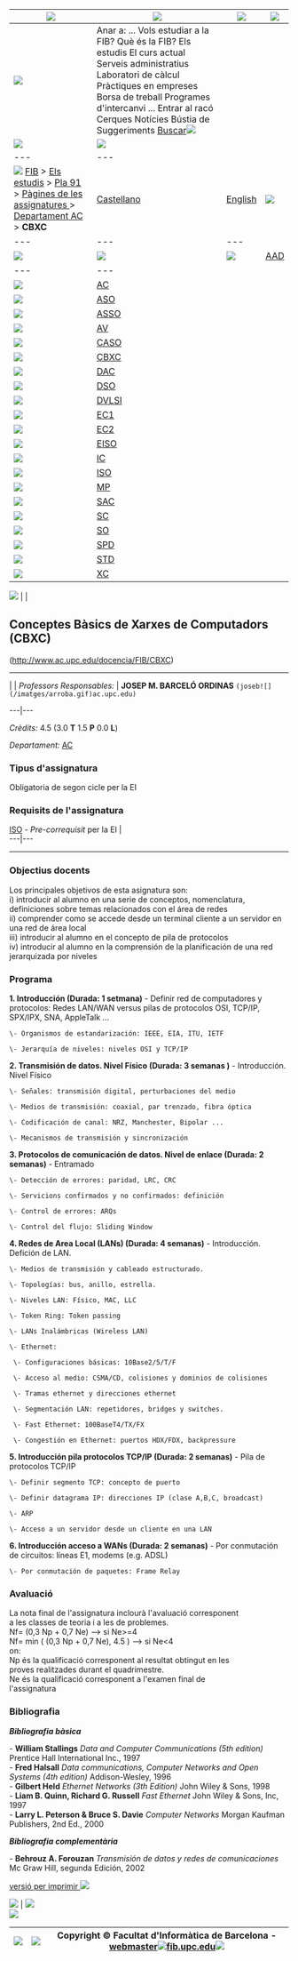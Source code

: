 [![](/imatges/logoupc.gif)](index.md) | [![](/imatges-verdblau/logofib.gif)](ca.md) | ![](/imatges/pixel.gif) | ![](/imatges/pixel.gif)  
---|---|---|---  
[![](/imatges-verdblau/raco.gif)](index.md) |  Anar a:  ... Vols estudiar a la FIB? Què és la FIB? Els estudis El curs actual Serveis administratius Laboratori de càlcul Pràctiques en empreses Borsa de treball Programes d'intercanvi ... Entrar al racó Cerques Notícies Bústia de Suggeriments  [Buscar](document.forms\[0\].submit\(\).md)![](/imatges/pixel.gif)  
![](/imatges-verdblau/ombralogo.gif) | ![](/imatges/pixel.gif)  
---|---  
![](/imatges/pixel.gif) [FIB](ca.md) > [Els estudis](ca/Estudis.md) > [Pla 91](ca/Estudis/pla91.md) > [ Pàgines de les assignatures ](ca/Estudis/pla91/assignatures/index.html.md) > [ Departament AC ](ca/Estudis/pla91/assignatures/DepAC.html.md) > **CBXC** | [Castellano](es.md) | [English](en.md)| ![](/imatges/pixel.gif)  
---|---|---  
![](/imatges/pixel.gif) |  ![](/imatges/pixel.gif) | ![](/imatges/pixel.gif)| [AAD](ca/Estudis/pla91/assignatures/AAD.html.md)  
---|---  
![](/imatges/pixel.gif)| [AC](ca/Estudis/pla91/assignatures/AC.html.md)  
![](/imatges/pixel.gif)| [ASO](ca/Estudis/pla91/assignatures/ASO.html.md)  
![](/imatges/pixel.gif)| [ASSO](ca/Estudis/pla91/assignatures/ASSO.html.md)  
![](/imatges/pixel.gif)| [AV](ca/Estudis/pla91/assignatures/AV.html.md)  
![](/imatges/pixel.gif)| [CASO](ca/Estudis/pla91/assignatures/CASO.html.md)  
![](/imatges/pixel.gif)| [CBXC](ca/Estudis/pla91/assignatures/CBXC.html.md)  
![](/imatges/pixel.gif)| [DAC](ca/Estudis/pla91/assignatures/DAC.html.md)  
![](/imatges/pixel.gif)| [DSO](ca/Estudis/pla91/assignatures/DSO.html.md)  
![](/imatges/pixel.gif)| [DVLSI](ca/Estudis/pla91/assignatures/DVLSI.html.md)  
![](/imatges/pixel.gif)| [EC1](ca/Estudis/pla91/assignatures/EC1.html.md)  
![](/imatges/pixel.gif)| [EC2](ca/Estudis/pla91/assignatures/EC2.html.md)  
![](/imatges/pixel.gif)| [EISO](ca/Estudis/pla91/assignatures/EISO.html.md)  
![](/imatges/pixel.gif)| [IC](ca/Estudis/pla91/assignatures/IC.html.md)  
![](/imatges/pixel.gif)| [ISO](ca/Estudis/pla91/assignatures/ISO.html.md)  
![](/imatges/pixel.gif)| [MP](ca/Estudis/pla91/assignatures/MP.html.md)  
![](/imatges/pixel.gif)| [SAC](ca/Estudis/pla91/assignatures/SAC.html.md)  
![](/imatges/pixel.gif)| [SC](ca/Estudis/pla91/assignatures/SC.html.md)  
![](/imatges/pixel.gif)| [SO](ca/Estudis/pla91/assignatures/SO.html.md)  
![](/imatges/pixel.gif)| [SPD](ca/Estudis/pla91/assignatures/SPD.html.md)  
![](/imatges/pixel.gif)| [STD](ca/Estudis/pla91/assignatures/STD.html.md)  
![](/imatges/pixel.gif)| [XC](ca/Estudis/pla91/assignatures/XC.html.md)  
  
  
![](/imatges/pixel.gif) |  |    

## Conceptes Bàsics de Xarxes de Computadors (CBXC)

(http://www.ac.upc.edu/docencia/FIB/CBXC)

* * *

  
|  | _Professors Responsables:_ |  **JOSEP M. BARCELÓ ORDINAS** `(joseb![](/imatges/arroba.gif)ac.upc.edu)`  
  
---|---  
  
_Crèdits:_ 4.5 (3.0 **T** 1.5 **P** 0.0 **L**)  
  
  
_Departament:_ [AC](index.md "Arquitectura de Computadors")  
  
### Tipus d'assignatura

Obligatoria de segon cicle per la EI  
  

### Requisits de l'assignatura

[ISO](ca/Estudis/pla91/assignatures/ISO.html.md) \- _Pre-correquisit_ per la EI |   
---|---  
  
* * *

### Objectius docents

Los principales objetivos de esta asignatura son:  
i) introducir al alumno en una serie de conceptos, nomenclatura, definiciones
sobre temas relacionados con el área de redes  
ii) comprender como se accede desde un terminal cliente a un servidor en una
red de área local  
iii) introducir al alumno en el concepto de pila de protocolos  
iv) introducir al alumno en la comprensión de la planificación de una red
jerarquizada por niveles

### Programa

**1\. Introducción (Durada: 1 setmana)**     \- Definir red de computadores y
protocolos: Redes LAN/WAN versus pilas de protocolos OSI, TCP/IP, SPX/IPX,
SNA, AppleTalk ...

  
    \- Organismos de estandarización: IEEE, EIA, ITU, IETF
  
    \- Jerarquía de niveles: niveles OSI y TCP/IP
  
    
**2\. Transmisión de datos. Nivel Físico (Durada: 3 semanas )**     \-
Introducción. Nivel Físico

  
    \- Señales: transmisión digital, perturbaciones del medio
  
    \- Medios de transmisión: coaxial, par trenzado, fibra óptica
  
    \- Codificación de canal: NRZ, Manchester, Bipolar ...
  
    \- Mecanismos de transmisión y sincronización
  
    
**3\. Protocolos de comunicación de datos. Nivel de enlace (Durada: 2
semanas)**     \- Entramado

  
    \- Detección de errores: paridad, LRC, CRC 
  
    \- Servicions confirmados y no confirmados: definición
  
    \- Control de errores: ARQs
  
    \- Control del flujo: Sliding Window
  
    
**4\. Redes de Area Local (LANs) (Durada: 4 semanas)**     \- Introducción.
Defición de LAN.

  
    \- Medios de transmisión y cableado estructurado.
  
    \- Topologías: bus, anillo, estrella. 
  
    \- Niveles LAN: Físico, MAC, LLC
  
    \- Token Ring: Token passing
  
    \- LANs Inalámbricas (Wireless LAN)
  
    \- Ethernet:
  
     \- Configuraciones básicas: 10Base2/5/T/F
  
     \- Acceso al medio: CSMA/CD, colisiones y dominios de colisiones
  
     \- Tramas ethernet y direcciones ethernet
  
     \- Segmentación LAN: repetidores, bridges y switches.
  
     \- Fast Ethernet: 100BaseT4/TX/FX
  
     \- Congestión en Ethernet: puertos HDX/FDX, backpressure
**5\. Introducción pila protocolos TCP/IP (Durada: 2 semanas)**     \- Pila de
protocolos TCP/IP

  
    \- Definir segmento TCP: concepto de puerto
  
    \- Definir datagrama IP: direcciones IP (clase A,B,C, broadcast)
  
    \- ARP
  
    \- Acceso a un servidor desde un cliente en una LAN
  
    
**6\. Introducción acceso a WANs (Durada: 2 semanas)**     \- Por conmutación
de circuitos: líneas E1, modems (e.g. ADSL)

  
    \- Por conmutación de paquetes: Frame Relay
  
    

### Avaluació

La nota final de l'assignatura inclourà l'avaluació corresponent  
a les classes de teoria i a les de problemes.  
Nf= (0,3 Np + 0,7 Ne) --> si Ne>=4  
Nf= min ( (0,3 Np + 0,7 Ne), 4.5 ) --> si Ne<4  
on:  
Np és la qualificació corresponent al resultat obtingut en les  
proves realitzades durant el quadrimestre.  
Ne és la qualificació corresponent a l'examen final de  
l'assignatura

### Bibliografia

**_Bibliografia bàsica_**

\- **William Stallings** _Data and Computer Communications (5th edition)_
Prentice Hall International Inc., 1997  
\- **Fred Halsall** _Data communications, Computer Networks and Open Systems
(4th edition)_ Addison-Wesley, 1996  
\- **Gilbert Held** _Ethernet Networks (3th Edition)_ John Wiley & Sons, 1998  
\- **Liam B. Quinn, Richard G. Russell** _Fast Ethernet_ John Wiley & Sons,
Inc, 1997  
\- **Larry L. Peterson & Bruce S. Davie** _Computer Networks_ Morgan Kaufman
Publishers, 2nd Ed., 2000  

**_Bibliografia complementària_**

\- **Behrouz A. Forouzan** _Transmisión de datos y redes de comunicaciones_ Mc
Graw Hill, segunda Edición, 2002  
  
  
  
  

[versió per imprimir ![](/imatges-verdblau/printer.gif)](imprimir\(\).md)

  
![](/imatges-verdblau/cantonada1.gif) | ![](/imatges/pixel.gif)  
![](/imatges-verdblau/cantonada2.gif)  
  
![](/imatges/pixel.gif) | ![](/imatges-verdblau/cantonada.gif) |  Copyright © Facultat d'Informàtica de Barcelona - [webmaster![](/imatges/arroba.gif)fib.upc.edu](mail.md)![](/imatges/pixel.gif)  
---|---|---

